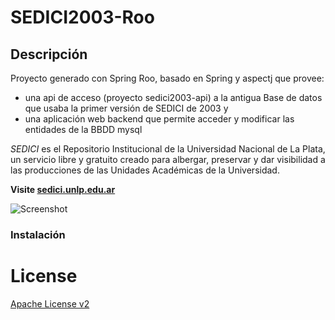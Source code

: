 SEDICI2003-Roo 
=================

## Descripción
Proyecto generado con Spring Roo, basado en Spring y aspectj que provee:
* una api de acceso (proyecto sedici2003-api) a la antigua Base de datos que usaba la primer versión de SEDICI de 2003 y 
* una aplicación web backend que permite acceder y modificar las entidades de la BBDD mysql

*SEDICI* es el Repositorio Institucional de la Universidad Nacional de La Plata, un servicio libre y gratuito creado para albergar, preservar y dar visibilidad a las producciones de las Unidades Académicas de la Universidad.

**Visite [sedici.unlp.edu.ar](http://sedici.unlp.edu.ar.)**

![Screenshot](screenshot_sedici2003.png?raw=true)

### Instalación


# License
[Apache License v2](http://www.apache.org/licenses/LICENSE-2.0.html)



